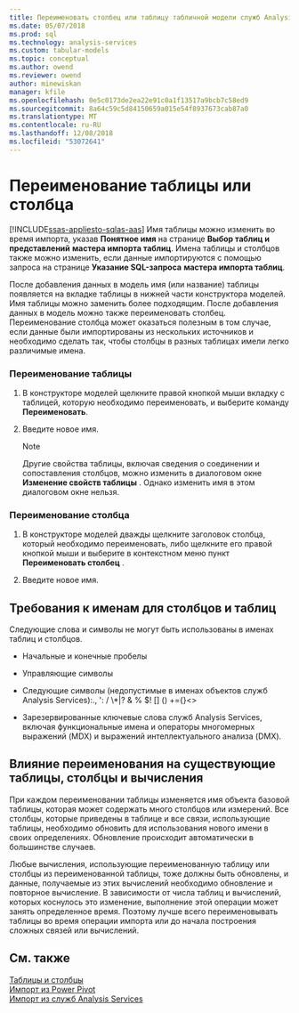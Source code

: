 ```yaml
---
title: Переименовать столбец или таблицу табличной модели служб Analysis Services | Документация Майкрософт
ms.date: 05/07/2018
ms.prod: sql
ms.technology: analysis-services
ms.custom: tabular-models
ms.topic: conceptual
ms.author: owend
ms.reviewer: owend
author: minewiskan
manager: kfile
ms.openlocfilehash: 0e5c0173de2ea22e91c0a1f13517a9bcb7c58ed9
ms.sourcegitcommit: 8a64c59c5d84150659a015e54f8937673cab87a0
ms.translationtype: MT
ms.contentlocale: ru-RU
ms.lasthandoff: 12/08/2018
ms.locfileid: "53072641"
---
```

# <a name="rename-a-table-or-column"></a>Переименование таблицы или столбца 
[!INCLUDE[ssas-appliesto-sqlas-aas](../../includes/ssas-appliesto-sqlas-aas.md)]
  Имя таблицы можно изменить во время импорта, указав **Понятное имя** на странице **Выбор таблиц и представлений** **мастера импорта таблиц**. Имена таблицы и столбцов также можно изменить, если данные импортируются с помощью запроса на странице **Указание SQL-запроса** **мастера импорта таблиц**.  
  
 После добавления данных в модель имя (или название) таблицы появляется на вкладке таблицы в нижней части конструктора моделей. Имя таблицы можно заменить более подходящим. После добавления данных в модель можно также переименовать столбец. Переименование столбца может оказаться полезным в том случае, если данные были импортированы из нескольких источников и необходимо сделать так, чтобы столбцы в разных таблицах имели легко различимые имена.  
  
### <a name="to-rename-a-table"></a>Переименование таблицы  
  
1.  В конструкторе моделей щелкните правой кнопкой мыши вкладку с таблицей, которую необходимо переименовать, и выберите команду **Переименовать**.  
  
2.  Введите новое имя.  
  
    > [!NOTE]  
    >  Другие свойства таблицы, включая сведения о соединении и сопоставления столбцов, можно изменить в диалоговом окне **Изменение свойств таблицы** . Однако изменить имя в этом диалоговом окне нельзя.  
  
### <a name="to-rename-a-column"></a>Переименование столбца  
  
1.  В конструкторе моделей дважды щелкните заголовок столбца, который необходимо переименовать, либо щелкните его правой кнопкой мыши и выберите в контекстном меню пункт **Переименовать столбец** .  
  
2.  Введите новое имя.  
  
## <a name="naming-requirements-for-columns-and-tables"></a>Требования к именам для столбцов и таблиц  
 Следующие слова и символы не могут быть использованы в именах таблиц и столбцов.  
  
-   Начальные и конечные пробелы  
  
-   Управляющие символы  
  
-   Следующие символы (недопустимые в именах объектов служб Analysis Services):., ': / \\*|? & % $! [] () +={}<>  
  
-   Зарезервированные ключевые слова служб Analysis Services, включая функциональные имена и операторы многомерных выражений (MDX) и выражений интеллектуального анализа (DMX).  
  
## <a name="effect-of-renaming-on-existing-tables-columns-and-calculations"></a>Влияние переименования на существующие таблицы, столбцы и вычисления  
 При каждом переименовании таблицы изменяется имя объекта базовой таблицы, которая может содержать много столбцов или измерений. Все столбцы, которые приведены в таблице и все связи, использующие таблицы, необходимо обновить для использования нового имени в своих определениях. Обновление происходит автоматически в большинстве случаев.
  
 Любые вычисления, использующие переименованную таблицу или столбцы из переименованной таблицы, тоже должны быть обновлены, и данные, получаемые из этих вычислений необходимо обновление и повторное вычисление. В зависимости от числа таблиц и вычислений, которых коснулось это изменение, выполнение этой операции может занять определенное время. Поэтому лучше всего переименовывать таблицы во время операции импорта или до начала построения сложных связей или вычислений.  
  
## <a name="see-also"></a>См. также  
 [Таблицы и столбцы](../../analysis-services/tabular-models/tables-and-columns-ssas-tabular.md)   
 [Импорт из Power Pivot](../../analysis-services/tabular-models/import-from-power-pivot-ssas-tabular.md)   
 [Импорт из служб Analysis Services](../../analysis-services/tabular-models/import-from-analysis-services-ssas-tabular.md)  
  
  
